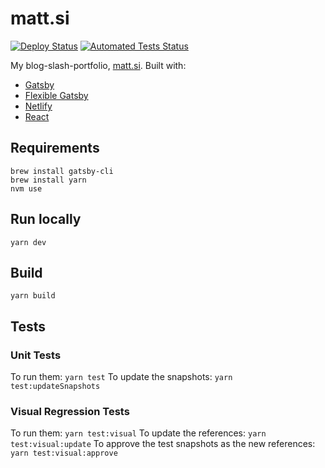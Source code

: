 # matt.si

[![Deploy Status](https://api.netlify.com/api/v1/badges/dcadbc17-697b-4194-9871-cab8ba07309a/deploy-status)](https://app.netlify.com/sites/mattsi/deploys)
[![Automated Tests Status](https://github.com/mattsi-jansky/matt.si/workflows/Run%20tests/badge.svg)](https://github.com/Mattsi-Jansky/matt.si/actions)

My blog-slash-portfolio, [matt.si](https://matt.si). Built with:

* [Gatsby](https://www.gatsbyjs.org/)
* [Flexible Gatsby](https://github.com/wangonya/flexible-gatsby/)
* [Netlify](https://www.netlify.com)
* [React](https://reactjs.org/)

## Requirements

```(bash)
brew install gatsby-cli
brew install yarn
nvm use
```

## Run locally

`yarn dev`

## Build

`yarn build`

## Tests

### Unit Tests

To run them: `yarn test`
To update the snapshots: `yarn test:updateSnapshots`

### Visual Regression Tests

To run them: `yarn test:visual`
To update the references: `yarn test:visual:update`
To approve the test snapshots as the new references: `yarn test:visual:approve`

